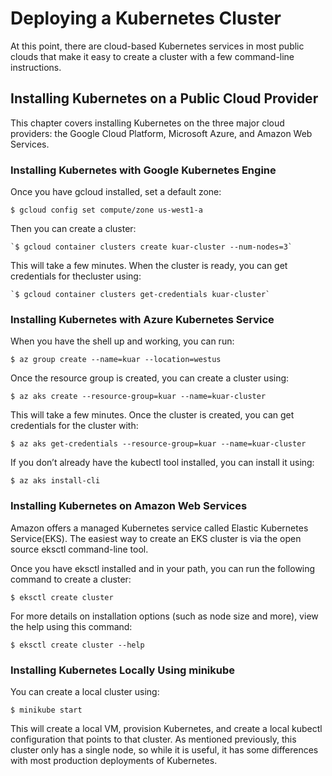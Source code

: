 # Deploying a Kubernetes Cluster

At this point, there are cloud-based Kubernetes services in most public clouds that make it easy to create a cluster with a few command-line instructions.

## Installing Kubernetes on a Public Cloud Provider

This chapter covers installing Kubernetes on the three major cloud providers: the Google Cloud Platform, Microsoft Azure, and Amazon Web Services.

### Installing Kubernetes with Google Kubernetes Engine

Once you have gcloud installed, set a default zone:

```
$ gcloud config set compute/zone us-west1-a
```

Then you can create a cluster:

```
`$ gcloud container clusters create kuar-cluster --num-nodes=3`
```

This will take a few minutes. When the cluster is ready, you can get credentials for thecluster using:

```
`$ gcloud container clusters get-credentials kuar-cluster`
```

### Installing Kubernetes with Azure Kubernetes Service

When you have the shell up and working, you can run:
```
$ az group create --name=kuar --location=westus
```

Once the resource group is created, you can create a cluster using:
```
$ az aks create --resource-group=kuar --name=kuar-cluster
```

This will take a few minutes. Once the cluster is created, you can get credentials for the cluster with:
```
$ az aks get-credentials --resource-group=kuar --name=kuar-cluster
```

If you don’t already have the kubectl tool installed, you can install it using:
```
$ az aks install-cli
```

### Installing Kubernetes on Amazon Web Services

Amazon offers a managed Kubernetes service called Elastic Kubernetes Service(EKS). The easiest way to create an EKS cluster is via the open source eksctl
command-line tool.

Once you have eksctl installed and in your path, you can run the following command to create a cluster:

```
$ eksctl create cluster
```

For more details on installation options (such as node size and more), view the help using this command:
```
$ eksctl create cluster --help
```

### Installing Kubernetes Locally Using minikube

You can create a local cluster using:

```
$ minikube start
```

This will create a local VM, provision Kubernetes, and create a local kubectl configuration that points to that cluster. As mentioned previously, this cluster only has a single node, so while it is useful, it has some differences with most production deployments of Kubernetes.
